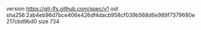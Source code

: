 version https://git-lfs.github.com/spec/v1
oid sha256:2ab4eb96d7bce406e426df4dacb958cf039b568d6e989f7379680e217cbd9bd0
size 734
